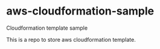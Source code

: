 # aws-cloudformation-sample
Cloudformation template sample

This is a repo to store aws cloudformation template.